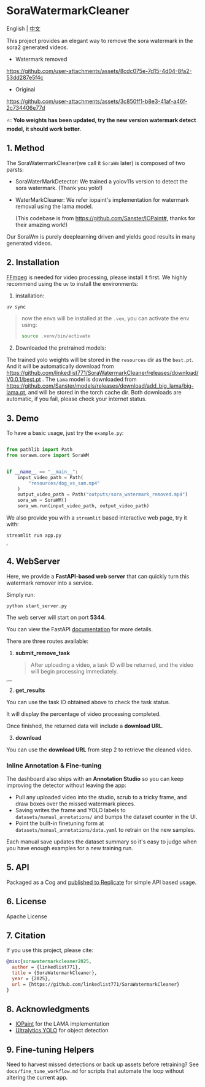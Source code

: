 # SoraWatermarkCleaner

English | [中文](README-zh.md)

This project provides an elegant way to remove the sora watermark in the sora2 generated videos.


- Watermark removed

https://github.com/user-attachments/assets/8cdc075e-7d15-4d04-8fa2-53dd287e5f4c

- Original

https://github.com/user-attachments/assets/3c850ff1-b8e3-41af-a46f-2c734406e77d

⭐️: **Yolo weights has been updated, try the new version watermark detect model, it should work better.**


## 1. Method

The SoraWatermarkCleaner(we call it `SoraWm` later) is composed of two parsts:

- SoraWaterMarkDetector: We trained a yolov11s version to detect the sora watermark. (Thank you yolo!)

- WaterMarkCleaner: We refer iopaint's implementation for watermark removal using the lama model.

  (This codebase is from https://github.com/Sanster/IOPaint#, thanks for their amazing work!)

Our SoraWm is purely deeplearning driven and yields good results in many generated videos.



## 2. Installation

[FFmpeg](https://ffmpeg.org/) is needed for video processing, please install it first.  We highly recommend using the `uv` to install the environments:

1. installation:

```bash
uv sync
```

> now the envs will be installed at the `.ven`, you can activate the env using:
>
> ```bash
> source .venv/bin/activate
> ```

2. Downloaded the pretrained models:

The trained yolo weights will be stored in the `resources` dir as the `best.pt`.  And it will be automatically download from https://github.com/linkedlist771/SoraWatermarkCleaner/releases/download/V0.0.1/best.pt . The `Lama` model is downloaded from https://github.com/Sanster/models/releases/download/add_big_lama/big-lama.pt, and will be stored in the torch cache dir. Both downloads are automatic, if you fail, please check your internet status.

## 3.  Demo

To have a basic usage, just try the `example.py`:

```python

from pathlib import Path
from sorawm.core import SoraWM


if __name__ == "__main__":
    input_video_path = Path(
        "resources/dog_vs_sam.mp4"
    )
    output_video_path = Path("outputs/sora_watermark_removed.mp4")
    sora_wm = SoraWM()
    sora_wm.run(input_video_path, output_video_path)

```

We also provide you with a `streamlit` based interactive web page, try it with:

```bash
streamlit run app.py
```

<img src="resources/app.png" style="zoom: 25%;" />

## **4. WebServer**

Here, we provide a **FastAPI-based web server** that can quickly turn this watermark remover into a service.

Simply run:

```
python start_server.py
```

The web server will start on port **5344**.

You can view the FastAPI [documentation](http://localhost:5344/docs) for more details.

There are three routes available:

1. **submit_remove_task**

   > After uploading a video, a task ID will be returned, and the video will begin processing immediately.

<img src="resources/53abf3fd-11a9-4dd7-a348-34920775f8ad.png" alt="image" style="zoom: 25%;" />

2. **get_results**

You can use the task ID obtained above to check the task status.

It will display the percentage of video processing completed.

Once finished, the returned data will include a **download URL**.

3. **download**

You can use the **download URL** from step 2 to retrieve the cleaned video.

### Inline Annotation & Fine-tuning

The dashboard also ships with an **Annotation Studio** so you can keep improving the detector without leaving the app:
- Pull any uploaded video into the studio, scrub to a tricky frame, and draw boxes over the missed watermark pieces.
- Saving writes the frame and YOLO labels to `datasets/manual_annotations/` and bumps the dataset counter in the UI.
- Point the built-in finetuning form at `datasets/manual_annotations/data.yaml` to retrain on the new samples.

Each manual save updates the dataset summary so it's easy to judge when you have enough examples for a new training run.


## 5. API

Packaged as a Cog and [published to Replicate](https://replicate.com/uglyrobot/sora2-watermark-remover) for simple API based usage.

## 6. License

 Apache License


## 7. Citation

If you use this project, please cite:

```bibtex
@misc{sorawatermarkcleaner2025,
  author = {linkedlist771},
  title = {SoraWatermarkCleaner},
  year = {2025},
  url = {https://github.com/linkedlist771/SoraWatermarkCleaner}
}
```

## 8. Acknowledgments

- [IOPaint](https://github.com/Sanster/IOPaint) for the LAMA implementation
- [Ultralytics YOLO](https://github.com/ultralytics/ultralytics) for object detection

## 9. Fine-tuning Helpers

Need to harvest missed detections or back up assets before retraining? See `docs/fine_tune_workflow.md` for scripts that automate the loop without altering the current app.
